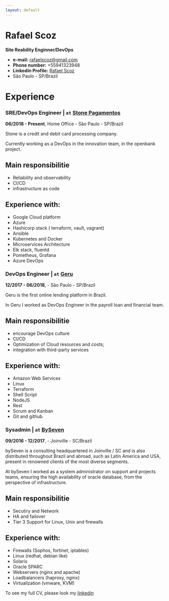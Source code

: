 ```yaml
---
layout: default
---
```


# Rafael Scoz
**Site Reability Enginner/DevOps**
* **e-mail:** rafaelscoz@gmail.com
* **Phone number:** +55941323948
* **Linkedin Profile:** [Rafael Scoz](https://www.linkedin.com/in/rafael-scoz-202896133/)
* São Paulo - SP/Brazil


# Experience 

### SRE/DevOps Engineer | `at` [Stone Pagamentos](https://www.stone.com.br/)
**06/2018 - Present**, Home Office - São Paulo - SP/Brazil

Stone is a credit and debit card processing company.

Currently working as a DevOps in the innovation team, in the openbank project.


## Main responsibilitie
* Reliability and observability
* CI/CD
* infrastructure as code

## Experience with:
* Google Cloud platform
* Azure
* Hashicorp stack ( terraform, vault, vagrant)
* Ansible
* Kubernetes and Docker
* Microservices Architecture
* Elk stack, fluentd
* Pometheus, Grafana
* Azure DevOps

### DevOps Engineer | `at` [Geru](https://www.geru.com.br)
**12/2017 - 06/2018**, - São Paulo - SP/Brazil

Geru is the first online lending platform in Brazil.

In Geru I worked as DevOps Engineer in the payroll loan and financial team.

## Main responsibilitie
* encourage DevOps culture
* CI/CD
* Optimization of Cloud resources and costs;
* integration with third-party services

## Experience with:
* Amazon Web Services
* Linux
* Terraform
* Shell Script
* NodeJS
* Rest
* Scrum and Kanban
* Git and github

### Sysadmin | `at` [BySeven](http://www.byseven.com.br/)
**09/2016 - 12/2017**, - Joinville - SC/Brazil

bySeven is a consulting headquartered in Joinville / SC and is also distributed throughout Brazil and abroad, such as Latin America and USA, present in renowned clients of the most diverse segments.

At bySeven I worked as a system administrator on support and projects teams, ensuring the high availability of oracle database, from the perspective of infrastructure.

## Main responsibilitie
* Secutiry and Network
* HA and failover
* Tier 3 Support for Linux, Unix and firewalls 

## Experience with:
* Firewalls (Sophos, fortinet, iptables)
* Linux (redhat, debian like)
* Solaris
* Oracle SPARC
* Webservers (nginx and apache)
* Loadbalancers (haproxy, nginx)
* Virtualization (vmware, KVM)


To see my full CV, please look my [linkedin](https://www.linkedin.com/in/rafael-scoz-202896133/)
